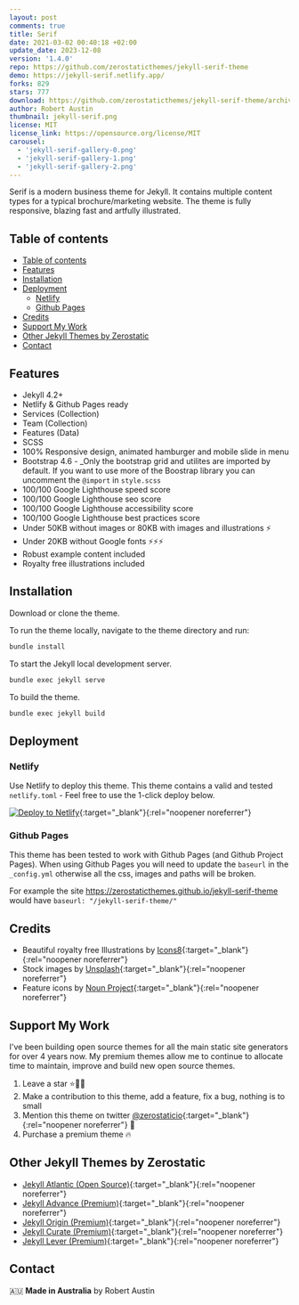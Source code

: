 ```yaml
---
layout: post
comments: true
title: Serif
date: 2021-03-02 00:40:18 +02:00
update_date: 2023-12-08
version: '1.4.0'
repo: https://github.com/zerostaticthemes/jekyll-serif-theme
demo: https://jekyll-serif.netlify.app/
forks: 829
stars: 777
download: https://github.com/zerostaticthemes/jekyll-serif-theme/archive/refs/tags/v1.4.zip
author: Robert Austin
thumbnail: jekyll-serif.png
license: MIT
license_link: https://opensource.org/license/MIT
carousel:
  - 'jekyll-serif-gallery-0.png'
  - 'jekyll-serif-gallery-1.png'
  - 'jekyll-serif-gallery-2.png'
---
```


Serif is a modern business theme for Jekyll. It contains multiple content types for a typical brochure/marketing website. The theme is fully responsive, blazing fast and artfully illustrated.

## Table of contents

- [Table of contents](#table-of-contents)
- [Features](#features)
- [Installation](#installation)
- [Deployment](#deployment)
  - [Netlify](#netlify)
  - [Github Pages](#github-pages)
- [Credits](#credits)
- [Support My Work](#support-my-work)
- [Other Jekyll Themes by Zerostatic](#other-jekyll-themes-by-zerostatic)
- [Contact](#contact)

## Features

- Jekyll 4.2+
- Netlify & Github Pages ready
- Services (Collection)
- Team (Collection)
- Features (Data)
- SCSS
- 100% Responsive design, animated hamburger and mobile slide in menu
- Bootstrap 4.6 - _Only the bootstrap grid and utilites are imported by default. If you want to use more of the Boostrap library you can uncomment the `@import` in `style.scss`
- 100/100 Google Lighthouse speed score
- 100/100 Google Lighthouse seo score
- 100/100 Google Lighthouse accessibility score
- 100/100 Google Lighthouse best practices score
- Under 50KB without images or 80KB with images and illustrations ⚡
- Under 20KB without Google fonts ⚡⚡⚡
- Robust example content included
- Royalty free illustrations included

## Installation

Download or clone the theme.

To run the theme locally, navigate to the theme directory and run:

```bash
bundle install
```

To start the Jekyll local development server.

```bash
bundle exec jekyll serve
```

To build the theme.

```bash
bundle exec jekyll build
```

## Deployment

### Netlify

Use Netlify to deploy this theme. This theme contains a valid and tested `netlify.toml` - Feel free to use the 1-click deploy below.

[![Deploy to Netlify](https://www.netlify.com/img/deploy/button.svg)](https://app.netlify.com/start/deploy?repository=https://github.com/zerostaticthemes/jekyll-serif-theme){:target="_blank"}{:rel="noopener noreferrer"}

### Github Pages

This theme has been tested to work with Github Pages (and Github Project Pages). When using Github Pages you will need to update the `baseurl` in the `_config.yml` otherwise all the css, images and paths will be broken.

For example the site https://zerostaticthemes.github.io/jekyll-serif-theme would have `baseurl: "/jekyll-serif-theme/"`

## Credits

- Beautiful royalty free Illustrations by [Icons8](https://icons8.com/illustrations/style--pixeltrue){:target="_blank"}{:rel="noopener noreferrer"}
- Stock images by [Unsplash](https://unsplash.com/){:target="_blank"}{:rel="noopener noreferrer"}
- Feature icons by [Noun Project](https://thenounproject.com/){:target="_blank"}{:rel="noopener noreferrer"}

## Support My Work

I've been building open source themes for all the main static site generators for over 4 years now. My premium themes allow me to continue to allocate time to maintain, improve and build new open source themes.

1. Leave a star ⭐🙏🏻
2. Make a contribution to this theme, add a feature, fix a bug, nothing is to small
3. Mention this theme on twitter [@zerostaticio](https://twitter.com/zerostaticio){:target="_blank"}{:rel="noopener noreferrer"} 📢
4. Purchase a premium theme 🔥

## Other Jekyll Themes by Zerostatic

- [Jekyll Atlantic (Open Source)](https://www.zerostatic.io/theme/jekyll-atlantic/){:target="_blank"}{:rel="noopener noreferrer"}
- [Jekyll Advance (Premium)](https://www.zerostatic.io/theme/jekyll-advance/){:target="_blank"}{:rel="noopener noreferrer"}
- [Jekyll Origin (Premium)](https://www.zerostatic.io/theme/jekyll-origin/){:target="_blank"}{:rel="noopener noreferrer"}
- [Jekyll Curate (Premium)](https://www.zerostatic.io/theme/jekyll-curate/){:target="_blank"}{:rel="noopener noreferrer"}
- [Jekyll Lever (Premium)](https://www.zerostatic.io/theme/jekyll-lever/){:target="_blank"}{:rel="noopener noreferrer"}

## Contact

🇦🇺 **Made in Australia** by Robert Austin
